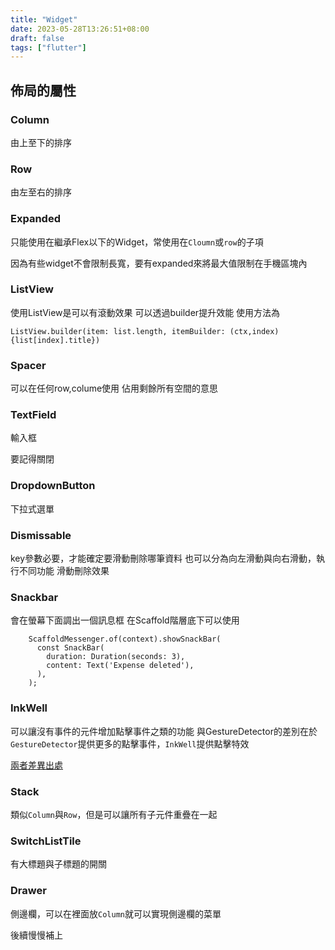```yaml
---
title: "Widget"
date: 2023-05-28T13:26:51+08:00
draft: false
tags: ["flutter"]
---
```


## 佈局的屬性
### Column
由上至下的排序
### Row
由左至右的排序
### Expanded
只能使用在繼承Flex以下的Widget，常使用在``Cloumn``或``row``的子項

因為有些widget不會限制長寬，要有expanded來將最大值限制在手機區塊內

### ListView
使用ListView是可以有滾動效果
可以透過builder提升效能
使用方法為
```flutter
ListView.builder(item: list.length, itemBuilder: (ctx,index){list[index].title})
```

### Spacer
可以在任何row,colume使用
佔用剩餘所有空間的意思

### TextField
輸入框

要記得關閉
### DropdownButton
下拉式選單
### Dismissable
key參數必要，才能確定要滑動刪除哪筆資料
也可以分為向左滑動與向右滑動，執行不同功能
滑動刪除效果
### Snackbar
會在螢幕下面調出一個訊息框
在Scaffold階層底下可以使用
```flutter
    ScaffoldMessenger.of(context).showSnackBar(
      const SnackBar(
        duration: Duration(seconds: 3),
        content: Text('Expense deleted'),
      ),
    );
```
### InkWell
可以讓沒有事件的元件增加點擊事件之類的功能
與GestureDetector的差別在於
`GestureDetector`提供更多的點擊事件，`InkWell`提供點擊特效

[兩者差異出處](https://stackoverflow.com/questions/56725308/flutter-inkwell-vs-gesturedetector-what-is-the-difference)

### Stack
類似`Column`與`Row`，但是可以讓所有子元件重疊在一起

### SwitchListTile
有大標題與子標題的開關
### Drawer
側邊欄，可以在裡面放`Column`就可以實現側邊欄的菜單

後續慢慢補上